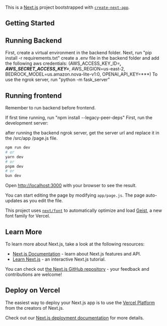 This is a [Next.js](https://nextjs.org) project bootstrapped with [`create-next-app`](https://github.com/vercel/next.js/tree/canary/packages/create-next-app).

## Getting Started

## Running Backend
First, create a virtual environment in the backend folder. 
Next, run "pip install -r requirements.txt"
create a .env file in the backend folder and add the following aws credentials: (AWS_ACCESS_KEY_ID=***, 
AWS_SECRET_ACCESS_KEY=***, 
AWS_REGION=us-east-2,
BEDROCK_MODEL=us.amazon.nova-lite-v1:0,
OPENAI_API_KEY=***)
To use the ngrok server, run "python -m fask_server"

## Running frontend
Remember to run backend before frontend.

If first time running, run "npm install --legacy-peer-deps"
First, run the development server:

after running the backend ngrok server, get the server url and replace it in the /src/app /page.js file. 

```bash
npm run dev
# or
yarn dev
# or
pnpm dev
# or
bun dev
```

Open [http://localhost:3000](http://localhost:3000) with your browser to see the result.

You can start editing the page by modifying `app/page.js`. The page auto-updates as you edit the file.

This project uses [`next/font`](https://nextjs.org/docs/app/building-your-application/optimizing/fonts) to automatically optimize and load [Geist](https://vercel.com/font), a new font family for Vercel.

## Learn More

To learn more about Next.js, take a look at the following resources:

- [Next.js Documentation](https://nextjs.org/docs) - learn about Next.js features and API.
- [Learn Next.js](https://nextjs.org/learn) - an interactive Next.js tutorial.

You can check out [the Next.js GitHub repository](https://github.com/vercel/next.js) - your feedback and contributions are welcome!

## Deploy on Vercel

The easiest way to deploy your Next.js app is to use the [Vercel Platform](https://vercel.com/new?utm_medium=default-template&filter=next.js&utm_source=create-next-app&utm_campaign=create-next-app-readme) from the creators of Next.js.

Check out our [Next.js deployment documentation](https://nextjs.org/docs/app/building-your-application/deploying) for more details.


